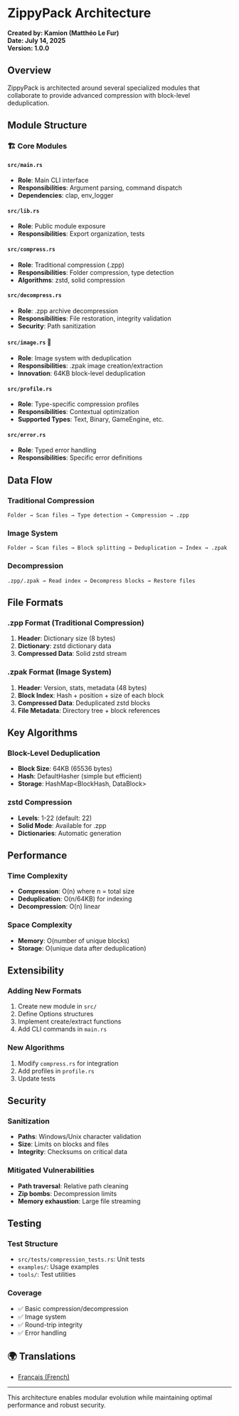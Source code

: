 # ZippyPack Architecture

**Created by: Kamion (Matthéo Le Fur)**  
**Date: July 14, 2025**  
**Version: 1.0.0**

## Overview

ZippyPack is architected around several specialized modules that collaborate to provide advanced compression with block-level deduplication.

## Module Structure

### 🏗️ Core Modules

#### `src/main.rs`
- **Role**: Main CLI interface
- **Responsibilities**: Argument parsing, command dispatch
- **Dependencies**: clap, env_logger

#### `src/lib.rs`
- **Role**: Public module exposure
- **Responsibilities**: Export organization, tests

#### `src/compress.rs`
- **Role**: Traditional compression (.zpp)
- **Responsibilities**: Folder compression, type detection
- **Algorithms**: zstd, solid compression

#### `src/decompress.rs`
- **Role**: .zpp archive decompression
- **Responsibilities**: File restoration, integrity validation
- **Security**: Path sanitization

#### `src/image.rs` 🚀
- **Role**: Image system with deduplication
- **Responsibilities**: .zpak image creation/extraction
- **Innovation**: 64KB block-level deduplication

#### `src/profile.rs`
- **Role**: Type-specific compression profiles
- **Responsibilities**: Contextual optimization
- **Supported Types**: Text, Binary, GameEngine, etc.

#### `src/error.rs`
- **Role**: Typed error handling
- **Responsibilities**: Specific error definitions

## Data Flow

### Traditional Compression
```
Folder → Scan files → Type detection → Compression → .zpp
```

### Image System
```
Folder → Scan files → Block splitting → Deduplication → Index → .zpak
```

### Decompression
```
.zpp/.zpak → Read index → Decompress blocks → Restore files
```

## File Formats

### .zpp Format (Traditional Compression)
1. **Header**: Dictionary size (8 bytes)
2. **Dictionary**: zstd dictionary data
3. **Compressed Data**: Solid zstd stream

### .zpak Format (Image System)
1. **Header**: Version, stats, metadata (48 bytes)
2. **Block Index**: Hash + position + size of each block
3. **Compressed Data**: Deduplicated zstd blocks
4. **File Metadata**: Directory tree + block references

## Key Algorithms

### Block-Level Deduplication
- **Block Size**: 64KB (65536 bytes)
- **Hash**: DefaultHasher (simple but efficient)
- **Storage**: HashMap<BlockHash, DataBlock>

### zstd Compression
- **Levels**: 1-22 (default: 22)
- **Solid Mode**: Available for .zpp
- **Dictionaries**: Automatic generation

## Performance

### Time Complexity
- **Compression**: O(n) where n = total size
- **Deduplication**: O(n/64KB) for indexing
- **Decompression**: O(n) linear

### Space Complexity
- **Memory**: O(number of unique blocks)
- **Storage**: O(unique data after deduplication)

## Extensibility

### Adding New Formats
1. Create new module in `src/`
2. Define Options structures
3. Implement create/extract functions
4. Add CLI commands in `main.rs`

### New Algorithms
1. Modify `compress.rs` for integration
2. Add profiles in `profile.rs`
3. Update tests

## Security

### Sanitization
- **Paths**: Windows/Unix character validation
- **Size**: Limits on blocks and files
- **Integrity**: Checksums on critical data

### Mitigated Vulnerabilities
- **Path traversal**: Relative path cleaning
- **Zip bombs**: Decompression limits
- **Memory exhaustion**: Large file streaming

## Testing

### Test Structure
- `src/tests/compression_tests.rs`: Unit tests
- `examples/`: Usage examples
- `tools/`: Test utilities

### Coverage
- ✅ Basic compression/decompression
- ✅ Image system
- ✅ Round-trip integrity
- ✅ Error handling

## 🌍 Translations

- [Français (French)](ARCHITECTURE_FR.md)

---

This architecture enables modular evolution while maintaining optimal performance and robust security.